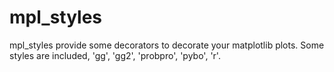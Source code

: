 mpl_styles
==========

mpl_styles provide some decorators to decorate your matplotlib plots. Some styles are included, 'gg', 'gg2', 'probpro', 'pybo', 'r'.
